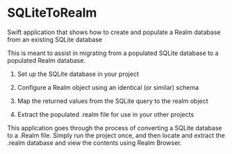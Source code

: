 # SQLiteToRealm
Swift application that shows how to create and populate a Realm database from an existing SQLite database

This is meant to assist in migrating from a populated SQLite database to a populated Realm database.

1) Set up the SQLite database in your project

2) Configure a Realm object using an identical (or similar) schema

3) Map the returned values from the SQLite query to the realm object

4) Extract the populated .realm file for use in your other projects

This application goes through the process of converting a SQLite database to a .Realm file. Simply run the project once, and then locate and extract the .realm database and view the contents using Realm Browser.
